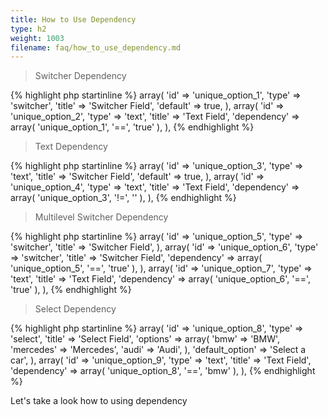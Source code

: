 ```yaml
---
title: How to Use Dependency
type: h2
weight: 1003
filename: faq/how_to_use_dependency.md
---
```


> Switcher Dependency

{% highlight php startinline %}
array(
  'id'         => 'unique_option_1',
  'type'       => 'switcher',
  'title'      => 'Switcher Field',
  'default'    => true,
),
array(
  'id'         => 'unique_option_2',
  'type'       => 'text',
  'title'      => 'Text Field',
  'dependency' => array( 'unique_option_1', '==', 'true' ),
),
{% endhighlight %}

> Text Dependency

{% highlight php startinline %}
array(
  'id'         => 'unique_option_3',
  'type'       => 'text',
  'title'      => 'Switcher Field',
  'default'    => true,
),
array(
  'id'         => 'unique_option_4',
  'type'       => 'text',
  'title'      => 'Text Field',
  'dependency' => array( 'unique_option_3', '!=', '' ),
),
{% endhighlight %}

> Multilevel Switcher Dependency

{% highlight php startinline %}
array(
  'id'         => 'unique_option_5',
  'type'       => 'switcher',
  'title'      => 'Switcher Field',
),
array(
  'id'         => 'unique_option_6',
  'type'       => 'switcher',
  'title'      => 'Switcher Field',
  'dependency' => array( 'unique_option_5', '==', 'true' ),
),
array(
  'id'         => 'unique_option_7',
  'type'       => 'text',
  'title'      => 'Text Field',
  'dependency' => array( 'unique_option_6', '==', 'true' ),
),
{% endhighlight %}

> Select Dependency

{% highlight php startinline %}
array(
  'id'             => 'unique_option_8',
  'type'           => 'select',
  'title'          => 'Select Field',
  'options'        => array(
    'bmw'          => 'BMW',
    'mercedes'     => 'Mercedes',
    'audi'         => 'Audi',
  ),
  'default_option' => 'Select a car',
),
array(
  'id'             => 'unique_option_9',
  'type'           => 'text',
  'title'          => 'Text Field',
  'dependency'     => array( 'unique_option_8', '==', 'bmw' ),
),
{% endhighlight %}

Let's take a look how to using dependency